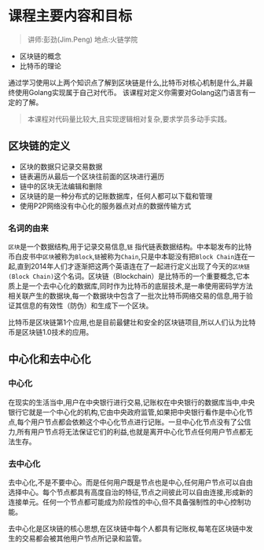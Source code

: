 # 课程主要内容和目标
> 讲师:彭劲(Jim.Peng) 地点:火链学院

* 区块链的概念
* 比特币的理论

通过学习使用以上两个知识点了解到区块链是什么,比特币对核心机制是什么,并最终使用Golang实现属于自己对代币。
该课程对定义你需要对Golang这门语言有一定的了解。

> 本课程对代码量比较大,且实现逻辑相对复杂,要求学员多动手实践。

## 区块链的定义

* 区块的数据只记录交易数据
* 链表遍历从最后一个区块往前面的区块进行遍历
* 链中的区块无法编辑和删除
* 区块链的是一种分布式的记账数据库，任何人都可以下载和管理
* 使用P2P网络没有中心化的服务器点对点的数据传输方式

### 名词的由来

`区块`是一个数据结构,用于记录交易信息,`链` 指代链表数据结构。中本聪发布的比特币白皮书中`区块`被称为`Block`,`链`被称为`Chain`,只是中本聪没有把`Block Chain`连在一起,直到2014年人们才逐渐把这两个英语连在了一起进行定义出现了今天的`区块链(Block Chain)`这个名词。区块链（Blockchain）是比特币的一个重要概念,它本质上是一个去中心化的数据库,同时作为比特币的底层技术,是一串使用密码学方法相关联产生的数据块,每一个数据块中包含了一批次比特币网络交易的信息,用于验证其信息的有效性（防伪）和生成下一个区块。

比特币是区块链第1个应用,也是目前最健壮和安全的区块链项目,所以人们认为比特币是区块链1.0技术的应用。

## 中心化和去中心化

### 中心化

在现实的生活当中,用户在中央银行进行交易,记账权在中央银行的数据库当中,中央银行它就是一个中心化的机构,它由中央政府监管,如果把中央银行看作是中心化节点,每个用户节点都会依赖这个中心化节点进行记账。一旦中心化节点没有了公信力,所有用户节点将无法保证它们的利益,也就是离开中心化节点任何用户节点都无法生存。

### 去中心化

去中心化,不是不要中心。而是任何用户既是节点也是中心,任何用户节点可以自由选择中心。每个节点都具有高度自治的特征,节点之间彼此可以自由连接,形成新的连接单元。任何一个节点都可能成为阶段性的中心,但不具备强制性的中心控制功能。

去中心化是区块链的核心思想,在区块链中每个人都具有记账权,每笔在区块链中发生的交易都会被其他用户节点所记录和监管。
